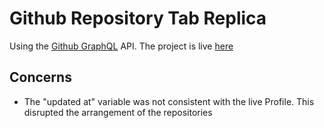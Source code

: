 # Github Repository Tab Replica
Using the [Github GraphQL](https://developer.github.com/v4/explorer/) API. 
The project is live [here](https://deolaj-github-repo.netlify.app/)

## Concerns
- The "updated at" variable was not consistent with the live Profile. This disrupted the arrangement of the repositories
